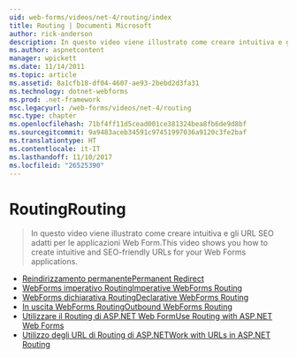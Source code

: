 ```yaml
---
uid: web-forms/videos/net-4/routing/index
title: Routing | Documenti Microsoft
author: rick-anderson
description: In questo video viene illustrato come creare intuitiva e gli URL SEO adatti per le applicazioni Web Form.
ms.author: aspnetcontent
manager: wpickett
ms.date: 11/14/2011
ms.topic: article
ms.assetid: 8a1cfb18-df04-4607-ae93-2bebd2d3fa31
ms.technology: dotnet-webforms
ms.prod: .net-framework
msc.legacyurl: /web-forms/videos/net-4/routing
msc.type: chapter
ms.openlocfilehash: 71bf4ff11d5cead001ce381324bea8fb6de9d8bf
ms.sourcegitcommit: 9a9483aceb34591c97451997036a9120c3fe2baf
ms.translationtype: HT
ms.contentlocale: it-IT
ms.lasthandoff: 11/10/2017
ms.locfileid: "26525390"
---
```

<a name="routing"></a><span data-ttu-id="590ea-103">Routing</span><span class="sxs-lookup"><span data-stu-id="590ea-103">Routing</span></span>
====================
> <span data-ttu-id="590ea-104">In questo video viene illustrato come creare intuitiva e gli URL SEO adatti per le applicazioni Web Form.</span><span class="sxs-lookup"><span data-stu-id="590ea-104">This video shows you how to create intuitive and SEO-friendly URLs for your Web Forms applications.</span></span>


- [<span data-ttu-id="590ea-105">Reindirizzamento permanente</span><span class="sxs-lookup"><span data-stu-id="590ea-105">Permanent Redirect</span></span>](aspnet-4-quick-hit-permanent-redirect.md)
- [<span data-ttu-id="590ea-106">WebForms imperativo Routing</span><span class="sxs-lookup"><span data-stu-id="590ea-106">Imperative WebForms Routing</span></span>](aspnet-4-quick-hit-imperative-webforms-routing.md)
- [<span data-ttu-id="590ea-107">WebForms dichiarativa Routing</span><span class="sxs-lookup"><span data-stu-id="590ea-107">Declarative WebForms Routing</span></span>](aspnet-4-quick-hit-declarative-webforms-routing.md)
- [<span data-ttu-id="590ea-108">In uscita WebForms Routing</span><span class="sxs-lookup"><span data-stu-id="590ea-108">Outbound WebForms Routing</span></span>](aspnet-4-quick-hit-outbound-webforms-routing.md)
- [<span data-ttu-id="590ea-109">Utilizzare il Routing di ASP.NET Web Form</span><span class="sxs-lookup"><span data-stu-id="590ea-109">Use Routing with ASP.NET Web Forms</span></span>](how-do-i-use-routing-with-aspnet-web-forms.md)
- [<span data-ttu-id="590ea-110">Utilizzo degli URL di Routing di ASP.NET</span><span class="sxs-lookup"><span data-stu-id="590ea-110">Work with URLs in ASP.NET Routing</span></span>](how-do-i-work-with-urls-in-aspnet-routing.md)
